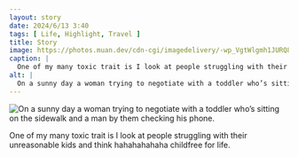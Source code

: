 ```yaml
---
layout: story
date: 2024/6/13 3:40
tags: [ Life, Highlight, Travel ]
title: Story
image: https://photos.muan.dev/cdn-cgi/imagedelivery/-wp_VgtWlgmh1JURQ8t1mg/4bf2440b-7688-4c99-4a56-47c9758f6100/public
caption: |
  One of my many toxic trait is I look at people struggling with their unreasonable kids and think hahahahahaha childfree for life.
alt: |
  On a sunny day a woman trying to negotiate with a toddler who’s sitting on the sidewalk and a man by them checking his phone.
---
```


![On a sunny day a woman trying to negotiate with a toddler who’s sitting on the sidewalk and a man by them checking his phone.](https://photos.muan.dev/cdn-cgi/imagedelivery/-wp_VgtWlgmh1JURQ8t1mg/4bf2440b-7688-4c99-4a56-47c9758f6100/public)

One of my many toxic trait is I look at people struggling with their unreasonable kids and think hahahahahaha childfree for life.
